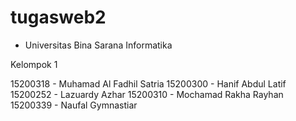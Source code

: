 # tugasweb2
* Universitas Bina Sarana Informatika

Kelompok 1

15200318 - Muhamad Al Fadhil Satria
15200300 - Hanif Abdul Latif
15200252 - Lazuardy Azhar
15200310 - Mochamad Rakha Rayhan
15200339 - Naufal Gymnastiar
